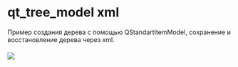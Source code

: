qt_tree_model xml
===========

Пример создания дерева с помощью QStandartItemModel, сохранение и восстановление дерева через xml.


####
![](https://raw.githubusercontent.com/gil9red/SimplePyScripts/master/qt_tree_model/screenshot.png)
